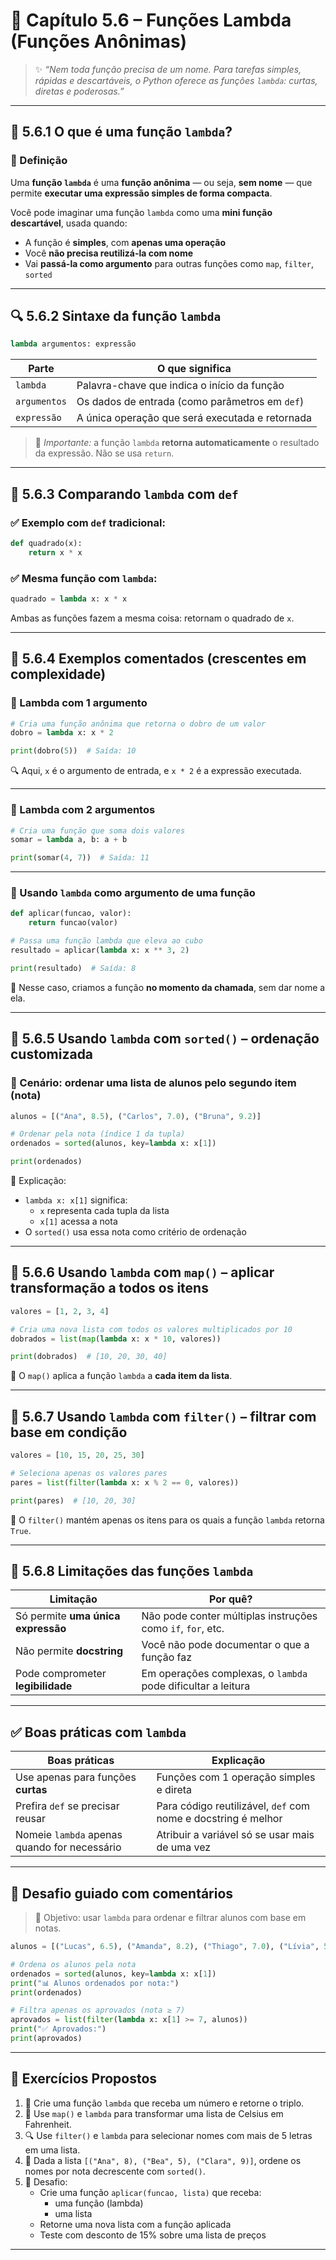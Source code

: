 # 🔧 Capítulo 5.6 – Funções Lambda (Funções Anônimas)

> ✨ *“Nem toda função precisa de um nome. Para tarefas simples, rápidas e descartáveis, o Python oferece as funções `lambda`: curtas, diretas e poderosas.”*

------

## 🧠 5.6.1 O que é uma função `lambda`?

### 📘 Definição

Uma **função `lambda`** é uma **função anônima** — ou seja, **sem nome** — que permite **executar uma expressão simples de forma compacta**.

Você pode imaginar uma função `lambda` como uma **mini função descartável**, usada quando:

- A função é **simples**, com **apenas uma operação**
- Você **não precisa reutilizá-la com nome**
- Vai **passá-la como argumento** para outras funções como `map`, `filter`, `sorted`

------

## 🔍 5.6.2 Sintaxe da função `lambda`

```python
lambda argumentos: expressão
```

| Parte        | O que significa                                 |
| ------------ | ----------------------------------------------- |
| `lambda`     | Palavra-chave que indica o início da função     |
| `argumentos` | Os dados de entrada (como parâmetros em `def`)  |
| `expressão`  | A única operação que será executada e retornada |



> 📎 *Importante:* a função `lambda` **retorna automaticamente** o resultado da expressão. Não se usa `return`.

------

## 🔄 5.6.3 Comparando `lambda` com `def`

### ✅ Exemplo com `def` tradicional:

```python
def quadrado(x):
    return x * x
```

### ✅ Mesma função com `lambda`:

```python
quadrado = lambda x: x * x
```

Ambas as funções fazem a mesma coisa: retornam o quadrado de `x`.

------

## 🧪 5.6.4 Exemplos comentados (crescentes em complexidade)

### 🔸 Lambda com 1 argumento

```python
# Cria uma função anônima que retorna o dobro de um valor
dobro = lambda x: x * 2

print(dobro(5))  # Saída: 10
```

🔍 Aqui, `x` é o argumento de entrada, e `x * 2` é a expressão executada.

------

### 🔸 Lambda com 2 argumentos

```python
# Cria uma função que soma dois valores
somar = lambda a, b: a + b

print(somar(4, 7))  # Saída: 11
```

------

### 🔸 Usando `lambda` como argumento de uma função

```python
def aplicar(funcao, valor):
    return funcao(valor)

# Passa uma função lambda que eleva ao cubo
resultado = aplicar(lambda x: x ** 3, 2)

print(resultado)  # Saída: 8
```

🔎 Nesse caso, criamos a função **no momento da chamada**, sem dar nome a ela.

------

## 🧩 5.6.5 Usando `lambda` com `sorted()` – ordenação customizada

### 🎯 Cenário: ordenar uma lista de alunos pelo segundo item (nota)

```python
alunos = [("Ana", 8.5), ("Carlos", 7.0), ("Bruna", 9.2)]

# Ordenar pela nota (índice 1 da tupla)
ordenados = sorted(alunos, key=lambda x: x[1])

print(ordenados)
```

🧠 Explicação:

- `lambda x: x[1]` significa:
  - `x` representa cada tupla da lista
  - `x[1]` acessa a nota
- O `sorted()` usa essa nota como critério de ordenação

------

## 🔀 5.6.6 Usando `lambda` com `map()` – aplicar transformação a todos os itens

```python
valores = [1, 2, 3, 4]

# Cria uma nova lista com todos os valores multiplicados por 10
dobrados = list(map(lambda x: x * 10, valores))

print(dobrados)  # [10, 20, 30, 40]
```

🧠 O `map()` aplica a função `lambda` a **cada item da lista**.

------

## 🧼 5.6.7 Usando `lambda` com `filter()` – filtrar com base em condição

```python
valores = [10, 15, 20, 25, 30]

# Seleciona apenas os valores pares
pares = list(filter(lambda x: x % 2 == 0, valores))

print(pares)  # [10, 20, 30]
```

🧠 O `filter()` mantém apenas os itens para os quais a função `lambda` retorna `True`.

------

## 🚫 5.6.8 Limitações das funções `lambda`

| Limitação                          | Por quê?                                                     |
| ---------------------------------- | ------------------------------------------------------------ |
| Só permite **uma única expressão** | Não pode conter múltiplas instruções como `if`, `for`, etc.  |
| Não permite **docstring**          | Você não pode documentar o que a função faz                  |
| Pode comprometer **legibilidade**  | Em operações complexas, o `lambda` pode dificultar a leitura |



------

## ✅ Boas práticas com `lambda`

| Boas práticas                                | Explicação                                                   |
| -------------------------------------------- | ------------------------------------------------------------ |
| Use apenas para funções **curtas**           | Funções com 1 operação simples e direta                      |
| Prefira `def` se precisar reusar             | Para código reutilizável, `def` com nome e docstring é melhor |
| Nomeie `lambda` apenas quando for necessário | Atribuir a variável só se usar mais de uma vez               |



------

## 🧠 Desafio guiado com comentários

> 📌 Objetivo: usar `lambda` para ordenar e filtrar alunos com base em notas.

```python
alunos = [("Lucas", 6.5), ("Amanda", 8.2), ("Thiago", 7.0), ("Lívia", 5.9)]

# Ordena os alunos pela nota
ordenados = sorted(alunos, key=lambda x: x[1])
print("📊 Alunos ordenados por nota:")
print(ordenados)

# Filtra apenas os aprovados (nota ≥ 7)
aprovados = list(filter(lambda x: x[1] >= 7, alunos))
print("✅ Aprovados:")
print(aprovados)
```

------

## 📘 Exercícios Propostos

1. 🔁 Crie uma função `lambda` que receba um número e retorne o triplo.
2. 🧮 Use `map()` e `lambda` para transformar uma lista de Celsius em Fahrenheit.
3. 🔍 Use `filter()` e `lambda` para selecionar nomes com mais de 5 letras em uma lista.
4. 🧾 Dada a lista `[("Ana", 8), ("Bea", 5), ("Clara", 9)]`, ordene os nomes por nota decrescente com `sorted()`.
5. 🧠 Desafio:
   - Crie uma função `aplicar(funcao, lista)` que receba:
     - uma função (lambda)
     - uma lista
   - Retorne uma nova lista com a função aplicada
   - Teste com desconto de 15% sobre uma lista de preços

------


